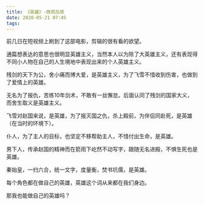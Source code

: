 ```yaml
---
title: 《英雄》-微观后感
date: 2020-05-21 07:45
tags:
---
```


前几日在短视频上刷到了这部电影，剪辑的很有看的欲望。

通篇想表达的意思也很明显英雄主义，当然本人以为除了大英雄主义，还有表现得不同小人物在自己的人生境地中表现出来的个人英雄主义。

残剑的天下为公，舍小痛而博大爱，是英雄主义，为了飞雪不惜收到伤害，也做到了爱情上的英雄。

无名为了报仇，苦练10年剑术，不敢有一丝懈怠。后面认同了残剑的国家大义，而舍生取义是英雄主义。

飞雪对赵国来说，是英雄，为了报灭国之仇，杀上殿前，为伴侣同赴死，是英雄（在当时的环境下）。

仆人，为了主人的目标，也坚定不移帮助主人，不惜付出生命，是英雄。

男下人，传承赵国的精神而在箭雨下屹然不动写字，跟随无名进殿，不惧生死也是英雄。

秦始皇，一扫六合，统一文字，度量衡，焚书坑儒，是英雄。

每个角色都在做自己的英雄，英雄这个词从来都在我们身边。

那我也能做自己的英雄吗？
